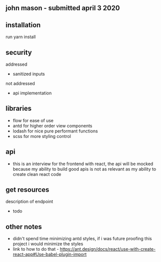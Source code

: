 ## john mason - submitted april 3 2020

## installation
run yarn install

## security
addressed
- sanitized inputs

not addressed
- api implementation

## libraries
- flow for ease of use
- antd for higher order view components
- lodash for nice pure performant functions
- scss for more styling control

## api
- this is an interview for the frontend with react, the api will be mocked because my ability to build good apis is not as relevant as my ability to create clean react code

## get resources
description of endpoint
- todo

## other notes
- didn't spend time minimizing antd styles, if i was future proofing this project i would minimize the styles 
- link to how to do that - https://ant.design/docs/react/use-with-create-react-app#Use-babel-plugin-import
